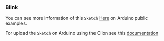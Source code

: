 ### Blink

You can see more information of this `Sketch` [Here](http://www.arduino.cc/en/Tutorial/Blink) on Arduino public examples.

For upload the `Sketch` on Arduino using the Clion see this [documentation](https://github.com/robsonoduarte/learn-arduino/tree/master/clion-arduino)




